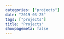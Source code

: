 ```yaml
---
categories: ["projects"]
date: "2019-03-25"
tags: ["projects"]
title: "Projects"
showpagemeta: false
---
```

